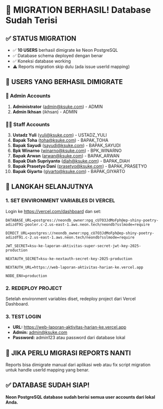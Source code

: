 # 🎉 MIGRATION BERHASIL! Database Sudah Terisi

## ✅ STATUS MIGRATION
- ✅ **10 USERS** berhasil dimigrate ke Neon PostgreSQL
- ✅ Database schema deployed dengan benar
- ✅ Koneksi database working
- ⚠️ Reports migration skip dulu (ada issue userId mapping)

## 👥 USERS YANG BERHASIL DIMIGRATE

### 🔐 Admin Accounts
1. **Administrator** (admin@ksuke.com) - ADMIN
2. **Admin Ikhsan** (ikhsan) - ADMIN

### 👨‍💼 Staff Accounts  
3. **Ustadz Yuli** (yuli@ksuke.com) - USTADZ_YULI
4. **Bapak Toha** (toha@ksuke.com) - BAPAK_TOHA
5. **Bapak Sayudi** (sayudi@ksuke.com) - BAPAK_SAYUDI
6. **Bpk Winarno** (winarno@ksuke.com) - BPK_WINARNO
7. **Bapak Arwan** (arwan@ksuke.com) - BAPAK_ARWAN
8. **Bapak Diah Supriyanto** (diah@ksuke.com) - BAPAK_DIAH
9. **Bapak Prasetyo Dani** (prasetyo@ksuke.com) - BAPAK_PRASETYO
10. **Bapak Giyarto** (giyarto@ksuke.com) - BAPAK_GIYARTO

## 🚀 LANGKAH SELANJUTNYA

### 1. SET ENVIRONMENT VARIABLES DI VERCEL
Login ke https://vercel.com/dashboard dan set:

```env
DATABASE_URL=postgres://neondb_owner:npg_cU7O3JdMoFph@ep-shiny-poetry-adizdf91-pooler.c-2.us-east-1.aws.neon.tech/neondb?sslmode=require

DIRECT_URL=postgres://neondb_owner:npg_cU7O3JdMoFph@ep-shiny-poetry-adizdf91.c-2.us-east-1.aws.neon.tech/neondb?sslmode=require

JWT_SECRET=ksu-ke-laporan-aktivitas-super-secret-jwt-key-2025-production

NEXTAUTH_SECRET=ksu-ke-nextauth-secret-key-2025-production

NEXTAUTH_URL=https://web-laporan-aktivitas-harian-ke.vercel.app

NODE_ENV=production
```

### 2. REDEPLOY PROJECT
Setelah environment variables diset, redeploy project dari Vercel Dashboard.

### 3. TEST LOGIN
- **URL:** https://web-laporan-aktivitas-harian-ke.vercel.app
- **Admin:** admin@ksuke.com
- **Password:** admin123 atau password dari database lokal

## 🔧 JIKA PERLU MIGRASI REPORTS NANTI

Reports bisa dimigrate manual dari aplikasi web atau fix script migration untuk handle userId mapping yang benar.

## ✅ DATABASE SUDAH SIAP!
**Neon PostgreSQL database sudah berisi semua user accounts dari lokal Anda.**
